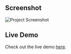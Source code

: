 ## Screenshot

![Project Screenshot](Screenshot.png)

## Live Demo

Check out the live demo [here](https://govind-aroult.github.io/DOCS/).